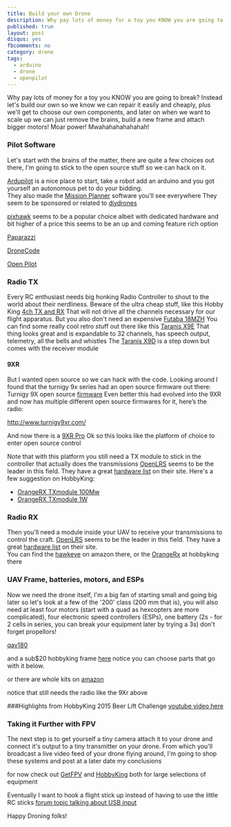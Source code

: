 ```yaml
---
title: Build your own Drone
description: Why pay lots of money for a toy you KNOW you are going to break?
published: true
layout: post
disqus: yes
fbcomments: no
category: drone
tags:
  - arduino
  - drone
  - openpilot
---
```


Why pay lots of money for a toy you KNOW you are going to break?  Instead let's build our own so we know we can repair it easily and cheaply, plus we'll get to choose our own components, and later on when we want to scale up we can just remove the brains, build a new frame and attach bigger motors!  Moar power!  Mwahahahahahahah!

### Pilot Software

Let's start with the brains of the matter, there are quite a few choices out there, I'm going to stick to the open source stuff so we can hack on it.

[Ardupilot](http://ardupilot.com/) is a nice place to start, take a robot add an arduino and you got yourself an autonomous pet to do your bidding.  
They also made the [Mission Planner](http://planner.ardupilot.com/) software you'll see everywhere
They seem to be sponsored or related to [diydrones](http://diydrones.com/)

[pixhawk](https://pixhawk.org/choice) seems to be a popular choice albeit with dedicated hardware 
and bit higher of a price this seems to be an up and coming feature rich option

[Paparazzi](http://wiki.paparazziuav.org/wiki/Main_Page)

[DroneCode](https://www.dronecode.org/)

[Open Pilot](https://www.openpilot.org/)

### Radio TX

Every RC enthusiast needs big honking Radio Controller to shout to the world about their nerdliness.
Beware of the ultra cheap stuff, like this Hobby King [4ch TX and RX](http://www.hobbyking.com/hobbyking/store/__8337__Hobby_King_2_4Ghz_4Ch_Tx_Rx_V2_Mode_1_.html)
That will not drive all the channels necessary for our flight apparatus.
But you also don't need an expensive [Futaba 18MZH](http://www.hobbyking.com/hobbyking/store/__8337__Hobby_King_2_4Ghz_4Ch_Tx_Rx_V2_Mode_1_.html)
You can find some really cool retro stuff out there like this
[Taranis X9E](http://www.hobbyking.com/hobbyking/store/__87932__Taranis_X9E_Mode_2_non_EU_Version_US_Plug_.html)
That thing looks great and is expandable to 32 channels, has speech output, telemetry, all the bells and whistles
The [Taranis X9D](http://www.hobbyking.com/hobbyking/store/__67752__FrSky_2_4GHz_ACCST_TARANIS_X9D_PLUS_and_X8R_Combo_Digital_Telemetry_Radio_System_Mode_2_.html)
is a step down but comes with the receiver module

#### 9XR

But I wanted open source so we can hack with the code.  Looking around I found that the turnigy 9x series had an open source firmware out there:
Turnigy 9X open source [firmware](http://www.instructables.com/id/Transform-a-cheap-RC-Transmitter-with-Custom-Firmw/)
Even better this had evolved into the 9XR and now has multiple different open source firmwares for it, here’s the radio:

<http://www.turnigy9xr.com/>

And now there is a [9XR Pro](http://www.hobbyking.com/hobbyking/store/__66719__Turnigy_9XR_PRO_Radio_Transmitter_Mode_1_without_module_US_Warehouse_.html) Ok so this looks like the platform of choice to enter open source control

Note that with this platform you still need a TX module to stick in the controller that actually does the transmissions
[OpenLRS](http://openlrsng.org/) seems to be the leader in this field.  They have a great [hardware list](http://openlrsng.org/#hardware) on their site.  Here's a few suggestion on HobbyKing:
* [OrangeRX TXmodule 100Mw](http://www.hobbyking.com/hobbyking/store/__27095__OrangeRx_Open_LRS_433MHz_TX_Module_100mW_JR_Turnigy_compatible_.html)
* [OrangeRX TXmodule 1W](http://www.hobbyking.com/hobbyking/store/__43852__OrangeRX_Open_LRS_433MHz_Transmitter_1W_JR_Turnigy_Compatible_.html)

### Radio RX

Then you'll need a module inside your UAV to receive your transmissions to control the craft.
[OpenLRS](http://openlrsng.org/) seems to be the leader in this field.  They have a great [hardware list](http://openlrsng.org/#hardware) on their site.  
You can find the [hawkeye](http://www.amazon.com/DTF-UHF-MiniRX-OpenLRSng-Receiver/dp/B00QBKZI00) on amazon there, or 
the [OrangeRx](http://www.hobbyking.com/hobbyking/store/__27096__OrangeRx_Open_LRS_433MHz_9Ch_Receiver.html) at hobbyking there

### UAV Frame, batteries, motors, and ESPs

Now we need the drone itself, I'm a big fan of starting small and going big later so let's look at a few of the '200' class (200 mm that is), 
you will also need at least four motors (start with a quad as hexcopters are more complicated),
four electronic speed controllers (ESPs),
one battery (2s - for 2 cells in series, you can break your equipment later by trying a 3s)
don't forget propellors!


[qav180](http://www.getfpv.com/multi-rotor-frames/qav180-qav210-mini-fpv-quad/qav180-carbon-fiber-fpv-quadcopter.html)

and a sub$20 hobbyking frame [here](http://www.hobbyking.com/hobbyking/store/__85254__Diatone_Blade_200_Class_Micro_Multirotor_Frame_Kit.html)
notice you can choose parts that go with it below.

or there are whole kits on [amazon](http://www.amazon.com/dp/B010FMGUS8?psc=1)

notice that still needs the radio like the 9Xr above

###Highlights from HobbyKing 2015 Beer Lift Challenge
[youtube video here](https://www.youtube.com/embed/Lh5Jbi6AcsE)

### Taking it Further with FPV

The next step is to get yourself a tiny camera attach it to your drone and connect it's output to a tiny transmitter on your drone.  From which you'll broadcast a live video feed of your drone flying around, I'm going to shop these systems and post at a later date my conclusions

for now check out [GetFPV](http://www.getfpv.com/) and [HobbyKing](http://www.hobbyking.com/) both for large selections of equipment

Eventually I want to hook a flight stick up instead of having to use the little RC sticks [forum topic talking about USB input](http://openrcforums.com/forum/viewtopic.php?t=6538)

Happy Droning folks!
